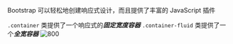 Bootstrap 可以轻松地创建响应式设计，而且提供了丰富的 JavaScript 插件

`.container` 类提供了一个响应式的***固定宽度容器***
`.container-fluid` 类提供了一个***全宽容器***
![800](https://obsidian-1307744200.cos.ap-guangzhou.myqcloud.com/%E5%9B%BE%E7%89%87/202402051731979.png)























